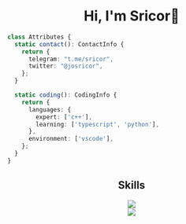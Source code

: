 <h1 align="center"> Hi, I'm Sricor👋 </h1>
 
```typescript
class Attributes {
  static contact(): ContactInfo {
    return {
      telegram: "t.me/sricor",
      twitter: "@josricor",
    };
  }

  static coding(): CodingInfo {
    return {
      languages: {
        expert: ['c++'],
        learning: ['typescript', 'python'],
      },
      environment: ['vscode'],
    };
  }
}
```

<div align="center">
 <h2>Skills</h2>
   <a href="https://skillicons.dev">
    <img src="https://skillicons.dev/icons?i=go,py,js,ts,react,vscode,docker,linux&perline=4" />
  </a>
 <br>
 <img src="https://github-readme-stats.vercel.app/api/top-langs/?username=sricor&layout=compact&hide_border=true&exclude_repo=Sricor.github.io" />
</div>
